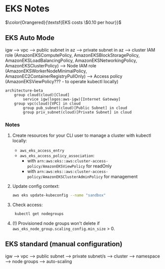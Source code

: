 # EKS Notes
$\color{Orangered}{\textsf{EKS costs \$0.10 per hour}}$
## EKS Auto Mode

igw -->
vpc -->
public subnet in az -->
private subnet in az -->
cluster IAM role (AmazonEKSComputePolicy, AmazonEKSBlockStoragePolicy, AmazonEKSLoadBalancingPolicy, AmazonEKSNetworkingPolicy, AmazonEKSClusterPolicy) -->
Node IAM role (AmazonEKSWorkerNodeMinimalPolicy, AmazonEC2ContainerRegistryPullOnly) -->
Access policy (AmazonEKSViewPolicy??? - to operate kubectl locally)

```mermaid
architecture-beta
    group cloud(cloud)[Cloud]
        service igw(logos:aws-igw)[Internet Gateway]
    group vpc(cloud)[VPC] in cloud
        group pub_subnet(cloud)[Public Subnet] in cloud
        group priv_subnet(cloud)[Private Subnet] in cloud
```

### Notes

1. Create resources for your CLI user to manage a cluster with kubectl locally:
    * `aws_eks_access_entry` 
    * `aws_eks_access_policy_association`:
       * with `arn:aws:eks::aws:cluster-access-policy/AmazonEKSViewPolicy` for readOnly
       * with `arn:aws:eks::aws:cluster-access-policy/AmazonEKSClusterAdminPolicy` for management

2. Update config context:

    ```bash
    aws eks update-kubeconfig --name "sandbox"
    ```

3. Check access:

   ```bash
    kubectl get nodegroups
   ```

4. (!) Provisioned node groups won't delete if `aws_eks_node_group.scaling_config.min_size` > 0.


## EKS standard (manual configuration)

igw -->
vpc -->
public subnet -->
private subnet/s -->
cluster -->
namespace -->
node groups -->
auto-scaling
